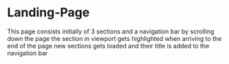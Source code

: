 # Landing-Page
This page consists initially of 3 sections and a navigation bar
by scrolling down the page the section in viewport gets highlighted
when arriving to the end of the page new sections gets loaded and their title is added to the navigation bar
